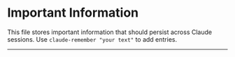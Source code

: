 # Important Information

This file stores important information that should persist across Claude sessions.
Use `claude-remember "your text"` to add entries.

---